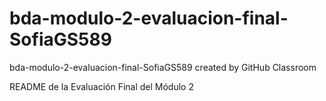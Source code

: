 # bda-modulo-2-evaluacion-final-SofiaGS589
bda-modulo-2-evaluacion-final-SofiaGS589 created by GitHub Classroom

README de la Evaluación Final del Módulo 2
